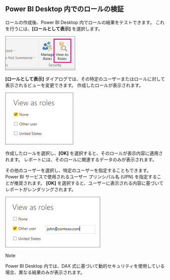 ## <a name="validating-the-role-within-power-bi-desktop"></a>Power BI Desktop 内でのロールの検証
ロールの作成後、Power BI Desktop 内でロールの結果をテストできます。 これを行うには、**[ロールとして表示]** を選択します。

![](./media/rls-desktop-view-as-roles/powerbi-desktop-rls-view-as-roles.png)

**[ロールとして表示]** ダイアログでは、その特定のユーザーまたはロールに対して表示されるビューを変更できます。 作成したロールが表示されます。

![](./media/rls-desktop-view-as-roles/powerbi-desktop-rls-view-as-roles-dialog.png)

作成したロールを選択し、**[OK]** を選択すると、そのロールが表示内容に適用されます。 レポートには、そのロールに関連するデータのみが表示されます。

その他のユーザーを選択し、特定のユーザーを指定することもできます。 Power BI サービスで使用されるユーザー プリンシパル名 (UPN) を指定することが推奨されます。 **[OK]** を選択すると、ユーザーに表示される内容に基づいてレポートがレンダリングされます。 

![](./media/rls-desktop-view-as-roles/powerbi-desktop-rls-other-user.png)

> [!NOTE]
> Power BI Desktop 内では、DAX 式に基づいて動的セキュリティを使用している場合、異なる結果のみが表示されます。
> 
> 

